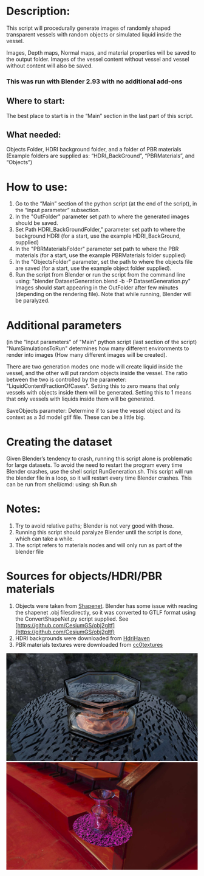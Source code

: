 # Description:
 This script will procedurally generate images of randomly shaped transparent vessels with random objects or simulated liquid inside the vessel. 

Images, Depth maps, Normal maps, and material properties will be saved to the output folder. Images of the vessel content without vessel and vessel without content will also be saved. 


### This was run with Blender 2.93 with no additional add-ons

## Where to start: 
The best place to start is in the “Main” section in the last part of this script.

## What needed:  
Objects Folder, HDRI background folder, and a folder of PBR materials (Example folders are supplied as: “HDRI_BackGround”, “PBRMaterials”, and “Objects”)

# How to use:
1) Go to the “Main” section of the python script  (at the end of the script), in the “input parameter” subsection.
2) In the "OutFolder" parameter set path to where the generated images should be saved.
3) Set Path HDRI_BackGroundFolder," parameter set path to where the background HDRI (for a start, use the example HDRI_BackGround, supplied)
4) In the "PBRMaterialsFolder" parameter set path to where the PBR materials (for a start, use the example PBRMaterials folder supplied)
5) In the "ObjectsFolder" parameter, set the path to where the objects file are saved (for a start, use the example object folder supplied).
6) Run the script from Blender or run the script from the command line using: "blender DatasetGeneration.blend -b -P DatasetGeneration.py"
Images should start appearing in the OutFolder after few minutes (depending on the rendering file). 
Note that while running, Blender will be paralyzed.

# Additional parameters 
(in the “Input parameters” of "Main" python script (last section of the script)
"NumSimulationsToRun" determines how many different environments to render into images (How many different images will be created).

There are two generation modes one mode will create liquid inside the vessel, and the other will put random objects inside the vessel. The ratio between the two is controlled by the parameter: "LiquidContentFractionOfCases". Setting this to zero means that only vessels with objects inside them will be generated. Setting this to 1 means that only vessels with liquids inside them will be generated.

SaveObjects parameter: Determine if to save the vessel object and its context as  a 3d model gtlf file. These can be a little big.



# Creating the dataset
Given Blender’s tendency to crash, running this script alone is problematic for large datasets. To avoid the need to restart the program every time Blender crashes, use the shell script RunGeneration.sh. This script will run the blender file in a loop, so it will restart every time Blender crashes. This can be run from shell/cmd: using: sh Run.sh 



# Notes:
1) Try to avoid relative paths; Blender is not very good with those.
2) Running this script should paralyze Blender until the script is done, which can take a while.
3) The script refers to materials nodes and will only run as part of the blender file


# Sources for objects/HDRI/PBR materials
1) Objects were taken from [Shapenet](https://shapenet.org/). Blender has some issue with reading the  shapenet .obj filesdirectly, so it was converted to GTLF format using the ConvertShapeNet.py script supplied. See [https://github.com/CesiumGS/obj2gltf](https://github.com/CesiumGS/obj2gltf)
2) HDRI backgrounds were downloaded from [HdriHaven](https://hdrihaven.com/)
3) PBR materials textures were downloaded from [cc0textures](https://cc0textures.com/)


![](/GeneratedImages4.jpg)
![](/GeneratedImages2.jpg)

